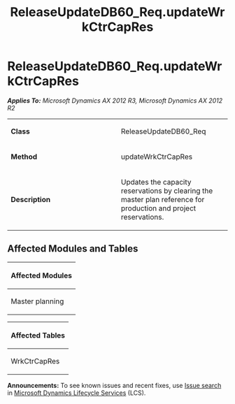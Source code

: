 ﻿---
title: ReleaseUpdateDB60_Req.updateWrkCtrCapRes
TOCTitle: ReleaseUpdateDB60_Req.updateWrkCtrCapRes
ms:assetid: 9f833052-848b-b8ac-8064-8be24a502fc0
ms:mtpsurl: https://msdn.microsoft.com/en-us/library/JJ736679(v=AX.60)
ms:contentKeyID: 49710111
ms.date: 05/18/2015
mtps_version: v=AX.60
---

# ReleaseUpdateDB60\_Req.updateWrkCtrCapRes 


_**Applies To:** Microsoft Dynamics AX 2012 R3, Microsoft Dynamics AX 2012 R2_

<table>
<colgroup>
<col style="width: 50%" />
<col style="width: 50%" />
</colgroup>
<tbody>
<tr class="odd">
<td><p><strong>Class</strong></p></td>
<td><p>ReleaseUpdateDB60_Req</p></td>
</tr>
<tr class="even">
<td><p><strong>Method</strong></p></td>
<td><p>updateWrkCtrCapRes</p></td>
</tr>
<tr class="odd">
<td><p><strong>Description</strong></p></td>
<td><p>Updates the capacity reservations by clearing the master plan reference for production and project reservations.</p></td>
</tr>
</tbody>
</table>


## Affected Modules and Tables

<table>
<colgroup>
<col style="width: 100%" />
</colgroup>
<thead>
<tr class="header">
<th><p>Affected Modules</p></th>
</tr>
</thead>
<tbody>
<tr class="odd">
<td><p>Master planning</p></td>
</tr>
</tbody>
</table>


<table>
<colgroup>
<col style="width: 100%" />
</colgroup>
<thead>
<tr class="header">
<th><p>Affected Tables</p></th>
</tr>
</thead>
<tbody>
<tr class="odd">
<td><p>WrkCtrCapRes</p></td>
</tr>
</tbody>
</table>

  
**Announcements:** To see known issues and recent fixes, use [Issue search](http://go.microsoft.com/fwlink/?linkid=389258) in [Microsoft Dynamics Lifecycle Services](http://go.microsoft.com/fwlink/?linkid=306505) (LCS).

